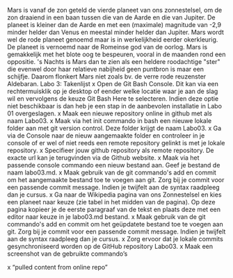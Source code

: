 Mars is vanaf de zon geteld de vierde planeet van ons zonnestelsel, om de zon draaiend in een baan tussen die van de Aarde en die van Jupiter. De planeet is kleiner dan de Aarde en met een (maximale) magnitude van -2,9 minder helder dan Venus en meestal minder helder dan Jupiter. Mars wordt wel de rode planeet genoemd maar is in werkelijkheid eerder okerkleurig. De planeet is vernoemd naar de Romeinse god van de oorlog. Mars is gemakkelijk met het blote oog te bespeuren, vooral in de maanden rond een oppositie. 's Nachts is Mars dan te zien als een heldere roodachtige "ster" die evenwel door haar relatieve nabijheid geen puntbron is maar een schijfje. Daarom flonkert Mars niet zoals bv. de verre rode reuzenster Aldebaran.
Labo 3: Takenlijst
x 	Open de Git Bash Console. Dit kan via een rechtermuisklik op je desktop of
	eender welke locatie waar je aan de slag wil en vervolgens de keuze Git Bash Here te
	selecteren.
	Indien deze optie niet beschikbaar is dan heb je een stap in de aanbevolen installatie in Labo
	01 overgeslagen.
x 	Maak een nieuwe repository online in github met als naam Labo03.
x 	Maak via het init commando in bash een nieuwe lokale folder aan met git version
	control. Deze folder krijgt de naam Labo03.
x 	Ga via de Console naar de nieuw aangemaakte folder en controleer in je console
	of er wel of niet reeds een remote repository gelinkt is met je lokale repository.
x 	Specifieer jouw github repository als remote repository. De exacte url kan je
	terugvinden via de Github website.
x 	Maak via het passende console commando een nieuw bestand aan. Geef je
	bestand de naam labo03.md.
x 	Maak gebruik van de git commando's add en commit om het aangemaakte
	bestand toe te voegen aan git. Zorg bij je commit voor een passende commit
	message. Indien je twijfelt aan de syntax raadpleeg dan je cursus.
x 	Ga naar de Wikipedia pagina van ons Zonnestelsel en kies een planeet naar
	keuze (zie tabel in het midden van de pagina). Op deze pagina kopieer je de eerste
	paragraaf van de tekst en plaats deze met een editor naar keuze in je labo03.md
	bestand.
x 	Maak gebruik van de git commando's add en commit om het geüpdatete bestand
	toe te voegen aan git. Zorg bij je commit voor een passende commit message. Indien
	je twijfelt aan de syntax raadpleeg dan je cursus.
x 	Zorg ervoor dat je lokale commits gesynchroniseerd worden op de GitHub
	repository Labo03.
x 	Maak een screenshot van de gebruikte commando’s

x	“pulled content from online repo”